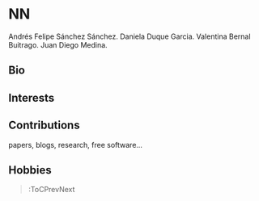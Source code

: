 # NN
Andrés Felipe Sánchez Sánchez.
Daniela Duque Garcia.
Valentina Bernal Buitrago.
Juan Diego Medina.
## Bio

## Interests

## Contributions

papers, blogs, research, free software...

## Hobbies

> :ToCPrevNext